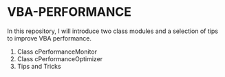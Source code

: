 # VBA-PERFORMANCE
 
In this repository, I will introduce two class modules and a selection of tips to improve VBA performance.

1. Class cPerformanceMonitor
2. Class cPerformanceOptimizer
3. Tips and Tricks
 


